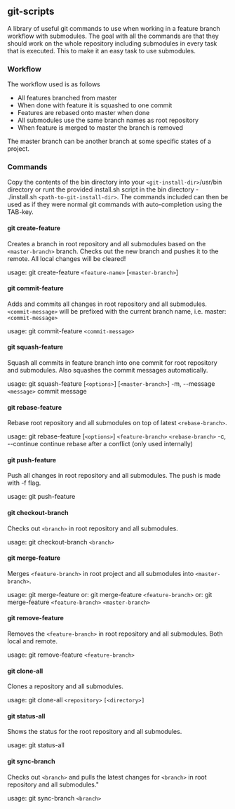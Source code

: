 ## git-scripts ##
A library of useful git commands to use when working in a feature branch workflow with submodules.
The goal with all the commands are that they should work on the whole repository including submodules in every task that is executed.
This to make it an easy task to use submodules.

### Workflow ###
The workflow used is as follows
- All features branched from master
- When done with feature it is squashed to one commit
- Features are rebased onto master when done
- All submodules use the same branch names as root repository
- When feature is merged to master the branch is removed

The master branch can be another branch at some specific states of a project.

### Commands ###
Copy the contents of the bin directory into your `<git-install-dir>`/usr/bin directory or runt the provided install.sh script in the bin directory - ./install.sh `<path-to-git-install-dir>`.
The commands included can then be used as if they were normal git commands with auto-completion using the TAB-key.

#### git create-feature ####
Creates a branch in root repository and all submodules based on the `<master-branch>` branch. Checks out the new branch and pushes it to the remote. All local changes will be cleared!

usage: git create-feature `<feature-name>` [`<master-branch>`]

#### git commit-feature ####
Adds and commits all changes in root repository and all submodules. `<commit-message>` will be prefixed with the current branch name, i.e. master: `<commit-message>`

usage: git commit-feature `<commit-message>`

#### git squash-feature ####
Squash all commits in feature branch into one commit for root repository and submodules. Also squashes the commit messages automatically.

usage: git squash-feature [`<options>`] [`<master-branch>`]
    -m, --message `<message>`        commit message

#### git rebase-feature ####
Rebase root repository and all submodules on top of latest `<rebase-branch>`.

usage: git rebase-feature [`<options>`] `<feature-branch>` `<rebase-branch>`
    -c, --continue        continue rebase after a conflict (only used internally)

#### git push-feature ####
Push all changes in root repository and all submodules. The push is made with -f flag.

usage: git push-feature

#### git checkout-branch ####
Checks out `<branch>` in root repository and all submodules.

usage: git checkout-branch `<branch>`

#### git merge-feature ####
Merges `<feature-branch>` in root project and all submodules into `<master-branch>`.

usage: git merge-feature
 or: git merge-feature `<feature-branch>`
 or: git merge-feature `<feature-branch>` `<master-branch>`

#### git remove-feature ####
Removes the `<feature-branch>` in root repository and all submodules. Both local and remote.

usage: git remove-feature `<feature-branch>`

#### git clone-all ####
Clones a repository and all submodules.

usage: git clone-all `<repository>` `[<directory>]`

#### git status-all ####
Shows the status for the root repository and all submodules.

usage: git status-all

#### git sync-branch ####
Checks out `<branch>` and pulls the latest changes for `<branch>` in root repository and all submodules."

usage: git sync-branch `<branch>`